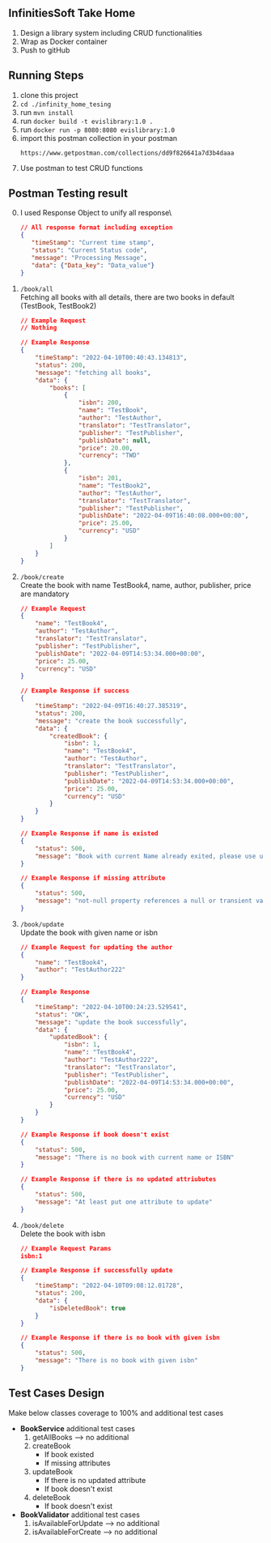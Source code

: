 ## InfinitiesSoft Take Home
1. Design a library system including CRUD functionalities
2. Wrap as Docker container
3. Push to gitHub 

## Running Steps
1. clone this project
2. `cd ./infinity_home_tesing`
2. run `mvn install`
3. run `docker build -t evislibrary:1.0 .`
4. run `docker run -p 8080:8080 evislibrary:1.0`
5. import this postman collection in your postman
   ```
   https://www.getpostman.com/collections/dd9f826641a7d3b4daaa
   ```
6. Use postman to test CRUD functions

## Postman Testing result
0. I used Response Object to unify all response\
   ```json
   // All response format including exception
   {
      "timeStamp": "Current time stamp",
      "status": "Current Status code",
      "message": "Processing Message",
      "data": {"Data_key": "Data_value"}
   }
   ```
1. `/book/all`\
   Fetching all books with all details, there are two books in default (TestBook, TestBook2)
   ```json
   // Example Request
   // Nothing
   
   // Example Response
   {
       "timeStamp": "2022-04-10T00:40:43.134813",
       "status": 200,
       "message": "fetching all books",
       "data": {
           "books": [
               {
                   "isbn": 200,
                   "name": "TestBook",
                   "author": "TestAuthor",
                   "translator": "TestTranslator",
                   "publisher": "TestPublisher",
                   "publishDate": null,
                   "price": 20.00,
                   "currency": "TWD"
               },
               {
                   "isbn": 201,
                   "name": "TestBook2",
                   "author": "TestAuthor",
                   "translator": "TestTranslator",
                   "publisher": "TestPublisher",
                   "publishDate": "2022-04-09T16:40:08.000+00:00",
                   "price": 25.00,
                   "currency": "USD"
               }
           ]
       }
   } 
   ```
2. `/book/create`\
   Create the book with name TestBook4, name, author, publisher, price are mandatory
   ```json
   // Example Request 
   {
       "name": "TestBook4",
       "author": "TestAuthor",
       "translator": "TestTranslator",
       "publisher": "TestPublisher",
       "publishDate": "2022-04-09T14:53:34.000+00:00",
       "price": 25.00,
       "currency": "USD"
   }
   
   // Example Response if success
   {
       "timeStamp": "2022-04-09T16:40:27.385319",
       "status": 200,
       "message": "create the book successfully",
       "data": {
           "createdBook": {
               "isbn": 1,
               "name": "TestBook4",
               "author": "TestAuthor",
               "translator": "TestTranslator",
               "publisher": "TestPublisher",
               "publishDate": "2022-04-09T14:53:34.000+00:00",
               "price": 25.00,
               "currency": "USD"
           }
       }
   }
   
   // Example Response if name is existed
   {
       "status": 500,
       "message": "Book with current Name already exited, please use update"
   }
   
   // Example Response if missing attribute
   {
       "status": 500,
       "message": "not-null property references a null or transient value : com.infinities.library.models.BookModel.author; nested exception is org.hibernate.PropertyValueException: not-null property references a null or transient value : com.infinities.library.models.BookModel.author"
   }
   ```
3. `/book/update`\
   Update the book with given name or isbn
   ```json
   // Example Request for updating the author 
   {
       "name": "TestBook4",
       "author": "TestAuthor222"
   }
   
   // Example Response
   {
       "timeStamp": "2022-04-10T00:24:23.529541",
       "status": "OK",
       "message": "update the book successfully",
       "data": {
           "updatedBook": {
               "isbn": 1,
               "name": "TestBook4",
               "author": "TestAuthor222",
               "translator": "TestTranslator",
               "publisher": "TestPublisher",
               "publishDate": "2022-04-09T14:53:34.000+00:00",
               "price": 25.00,
               "currency": "USD"
           }
       }
   }
   
   // Example Response if book doesn't exist
   {
       "status": 500,
       "message": "There is no book with current name or ISBN"
   }
   
   // Example Response if there is no updated attriubutes
   {
       "status": 500,
       "message": "At least put one attribute to update"
   }
   ```
4. `/book/delete`\
   Delete the book with isbn
   ```json
   // Example Request Params 
   isbn:1
   
   // Example Response if successfully update
   {
       "timeStamp": "2022-04-10T09:08:12.01728",
       "status": 200,
       "data": {
           "isDeletedBook": true
       }
   }
   
   // Example Response if there is no book with given isbn
   {
       "status": 500,
       "message": "There is no book with given isbn"
   }
   
   ```

## Test Cases Design
Make below classes coverage to 100% and additional test cases
- **BookService** additional test cases
    1. getAllBooks --> no additional
    2. createBook 
       - If book existed
       - If missing attributes
    3. updateBook
       - If there is no updated attribute
       - If book doesn't exist
    4. deleteBook
       - If book doesn't exist
- **BookValidator** additional test cases
   1. isAvailableForUpdate --> no additional
   2. isAvailableForCreate --> no additional
